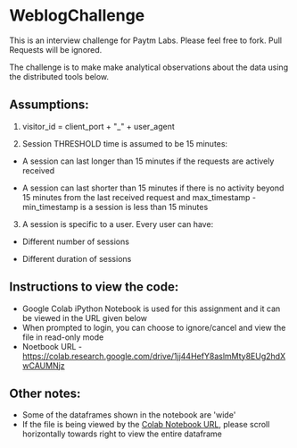 # WeblogChallenge
This is an interview challenge for Paytm Labs. Please feel free to fork. Pull Requests will be ignored.

The challenge is to make make analytical observations about the data using the distributed tools below.

## Assumptions:

1. visitor_id = client_port + "_" + user_agent

2. Session THRESHOLD time is assumed to be 15 minutes:

  * A session can last longer than 15 minutes if the requests are actively received

  * A session can last shorter than 15 minutes if there is no activity beyond 15 minutes from the last received request and max_timestamp - min_timestamp is a session is less than 15 minutes

3. A session is specific to a user. Every user can have:

- Different number of sessions

- Different duration of sessions

## Instructions to view the code:

- Google Colab iPython Notebook is used for this assignment and it can be viewed in the URL given below
- When prompted to login, you can choose to ignore/cancel and view the file in read-only mode
- Noetbook URL - https://colab.research.google.com/drive/1jj44HefY8aslmMty8EUg2hdXwCAUMNjz

## Other notes:

- Some of the dataframes shown in the notebook are 'wide'
- If the file is being viewed by the [Colab Notebook URL](https://colab.research.google.com/drive/1jj44HefY8aslmMty8EUg2hdXwCAUMNjz), please scroll horizontally towards right to view the entire dataframe
